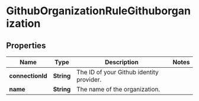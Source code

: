 # GithubOrganizationRuleGithuborganization

## Properties
Name | Type | Description | Notes
------------ | ------------- | ------------- | -------------
**connectionId** | **String** | The ID of your Github identity provider. | 
**name** | **String** | The name of the organization. | 
